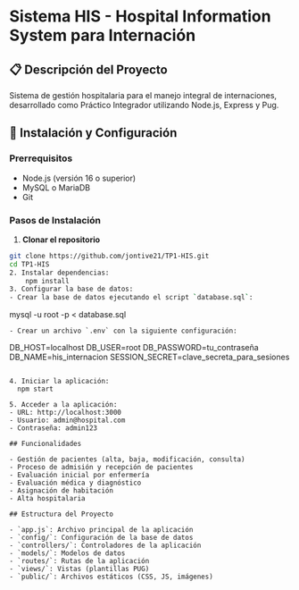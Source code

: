 # Sistema HIS - Hospital Information System para Internación

## 📋 Descripción del Proyecto
Sistema de gestión hospitalaria para el manejo integral de internaciones, desarrollado como Práctico Integrador utilizando Node.js, Express y Pug.

## 🚀 Instalación y Configuración

### Prerrequisitos
- Node.js (versión 16 o superior)
- MySQL o MariaDB
- Git

### Pasos de Instalación

1. **Clonar el repositorio**
```bash
git clone https://github.com/jontive21/TP1-HIS.git
cd TP1-HIS
2. Instalar dependencias:
    npm install
3. Configurar la base de datos:
- Crear la base de datos ejecutando el script `database.sql`:
  ```
  mysql -u root -p < database.sql
  ```
- Crear un archivo `.env` con la siguiente configuración:
  ```
  DB_HOST=localhost
  DB_USER=root
  DB_PASSWORD=tu_contraseña
  DB_NAME=his_internacion
  SESSION_SECRET=clave_secreta_para_sesiones
  ```

4. Iniciar la aplicación:
    npm start

5. Acceder a la aplicación:
- URL: http://localhost:3000
- Usuario: admin@hospital.com
- Contraseña: admin123

## Funcionalidades

- Gestión de pacientes (alta, baja, modificación, consulta)
- Proceso de admisión y recepción de pacientes
- Evaluación inicial por enfermería
- Evaluación médica y diagnóstico
- Asignación de habitación
- Alta hospitalaria

## Estructura del Proyecto

- `app.js`: Archivo principal de la aplicación
- `config/`: Configuración de la base de datos
- `controllers/`: Controladores de la aplicación
- `models/`: Modelos de datos
- `routes/`: Rutas de la aplicación
- `views/`: Vistas (plantillas PUG)
- `public/`: Archivos estáticos (CSS, JS, imágenes)    
